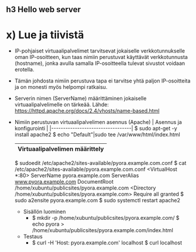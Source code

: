 ## h3 Hello web server

# x) Lue ja tiivistä

- IP-pohjaiset virtuaalipalvelimet tarvitsevat jokaiselle verkkotunnukselle oman IP-osoitteen, kun taas nimiin perustuvat käyttävät verkkotunnusta (hostname), jonka avulla samalla IP-osoitteella tulevat sivustot voidaan erotella.
- Tämän johdosta nimiin perustuva tapa ei tarvitse yhtä paljon IP-osoitteita ja on monesti myös helpompi ratkaisu.
- Serverin nimen (ServerName) määrittäminen jokaiselle virtuaalipalvelimelle on tärkeää.
Lähde: https://httpd.apache.org/docs/2.4/vhosts/name-based.html
- Nimiin perustuvan virtuaalipalvelimen asennus (Apache)
  | Asennus ja konfigurointi         |
  |----------------------------------|
  $ sudo apt-get -y install apache2
  $ echo "Default"|sudo tee /var/www/html/index.html
  
  |Virtuaalipalvelimen määrittely|
  |------------------------------|
  $ sudoedit /etc/apache2/sites-available/pyora.example.com.conf
  $ cat /etc/apache2/sites-available/pyora.example.com.conf
  <VirtualHost *:80>
  ServerName pyora.example.com
  ServerAlias www.pyora.example.com
  DocumentRoot /home/xubuntu/publicsites/pyora.example.com
  <Directory /home/xubuntu/publicsites/pyora.example.com>
  Require all granted
  </Directory>
  </VirtualHost>
  $ sudo a2ensite pyora.example.com
  $ sudo systemctl restart apache2
  
  - Sisällön luominen
    - $ mkdir -p /home/xubuntu/publicsites/pyora.example.com/
      $ echo pyora > /home/xubuntu/publicsites/pyora.example.com/index.html
  - Testaus
    - $ curl -H 'Host: pyora.example.com' localhost
      $ curl localhost
